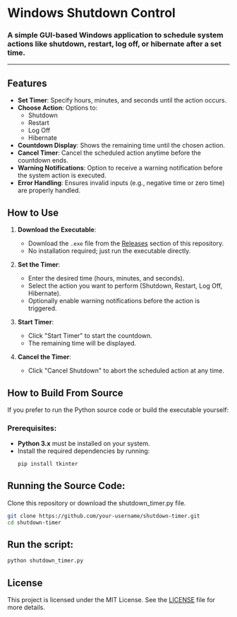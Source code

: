 # Windows Shutdown Control

### A simple GUI-based Windows application to schedule system actions like shutdown, restart, log off, or hibernate after a set time.

---

## Features

- **Set Timer**: Specify hours, minutes, and seconds until the action occurs.
- **Choose Action**: Options to:
  - Shutdown
  - Restart
  - Log Off
  - Hibernate
- **Countdown Display**: Shows the remaining time until the chosen action.
- **Cancel Timer**: Cancel the scheduled action anytime before the countdown ends.
- **Warning Notifications**: Option to receive a warning notification before the system action is executed.
- **Error Handling**: Ensures invalid inputs (e.g., negative time or zero time) are properly handled.

## How to Use

1. **Download the Executable**:
   - Download the `.exe` file from the [Releases](#) section of this repository.
   - No installation required; just run the executable directly.

2. **Set the Timer**:
   - Enter the desired time (hours, minutes, and seconds).
   - Select the action you want to perform (Shutdown, Restart, Log Off, Hibernate).
   - Optionally enable warning notifications before the action is triggered.

3. **Start Timer**:
   - Click "Start Timer" to start the countdown.
   - The remaining time will be displayed.

4. **Cancel the Timer**:
   - Click "Cancel Shutdown" to abort the scheduled action at any time.

## How to Build From Source

If you prefer to run the Python source code or build the executable yourself:

### Prerequisites:

- **Python 3.x** must be installed on your system.
- Install the required dependencies by running:
  ```bash
  pip install tkinter

## Running the Source Code:
Clone this repository or download the shutdown_timer.py file.

```bash
git clone https://github.com/your-username/shutdown-timer.git
cd shutdown-timer
```

## Run the script:

```bash
python shutdown_timer.py
```

## License

This project is licensed under the MIT License. See the [LICENSE](./LICENSE) file for more details.



